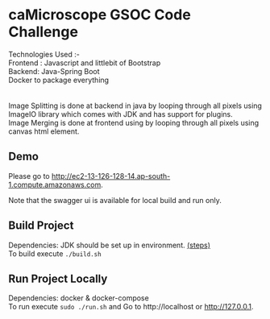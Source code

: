 # caMicroscope GSOC Code Challenge

Technologies Used :- <br>
Frontend : Javascript and littlebit of Bootstrap <br>
Backend: Java-Spring Boot <br>
Docker to package everything <br>
<br><br>
Image Splitting is done at backend in java by looping through all pixels using ImageIO library which comes with JDK and has support for plugins.<br>
Image Merging is done at frontend using by looping through all pixels using canvas html element.
 
## Demo

Please go to http://ec2-13-126-128-14.ap-south-1.compute.amazonaws.com. <br>

Note that the swagger ui is available for local build and run only.

## Build Project

Dependencies: JDK should be set up in environment. [(steps)](https://blog.knoldus.com/installing-latest-oracle-jdk-on-linux-ec2-instance-centos/)<br>
To build execute ```./build.sh```
## Run Project Locally

Dependencies: docker & docker-compose<br>
To run execute ```sudo ./run.sh```  and Go to http://localhost or http://127.0.0.1.
